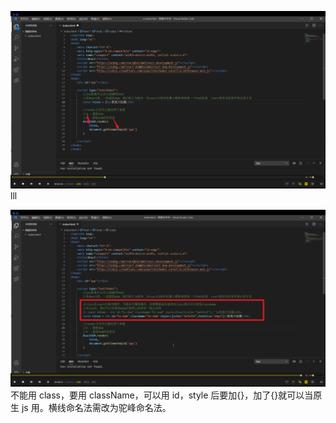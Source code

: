 ![](./img/2022-02-10-16-41-24.png)  
lll

![](./img/2022-02-10-16-45-01.png)  
不能用 class，要用 className，可以用 id，style 后要加{}，加了{}就可以当原生 js 用。横线命名法需改为驼峰命名法。
